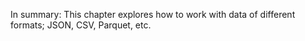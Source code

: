 In summary: This chapter explores how to work with data of different formats; JSON, CSV, Parquet, etc.
